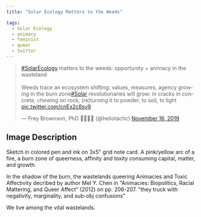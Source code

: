 ```yaml
---
title: "Solar Ecology Matters to the Weeds"

tags:
  - Solar Ecology
  - animacy
  - feminist
  - queer
  - twitter
---
```



<blockquote class="twitter-tweet"><p lang="en" dir="ltr"><a href="https://twitter.com/hashtag/SolarEcology?src=hash&amp;ref_src=twsrc%5Etfw">#SolarEcology</a> matters to the weeds: opportunity + animacy in the wasteland<br><br>Weeds trace an ecosystem shifting: values, measures, agency growing in the burn zone<a href="https://twitter.com/hashtag/Solar?src=hash&amp;ref_src=twsrc%5Etfw">#Solar</a> revolutionaries will grow: in cracks in concrete, chewing on rock, (re)turning it to powder, to soil, to light <a href="https://t.co/cnEx2c8sv9">pic.twitter.com/cnEx2c8sv9</a></p>&mdash; Frey Brownson, PhD 🌻🏳️‍🌈🌞 (@heliotactic) <a href="https://twitter.com/heliotactic/status/1195757749264617472?ref_src=twsrc%5Etfw">November 16, 2019</a></blockquote> <script async src="https://platform.twitter.com/widgets.js" charset="utf-8"></script> 

## Image Description

Sketch in colored pen and ink on 3x5" grid note card. A pink/yellow arc of a fire, a burn zone of queerness, affinity and toxity consuming capital, matter, and growth.

In the shadow of the burn, the wastelands queering Animacies and Toxic Affectivity decribed by author Mel Y. Chen in "Animacies: Biopolitics, Racial Mattering, and Queer Affect" (2012) on pp. 206-207. "they truck with negativity, marginality, and sub-obj confusions"

We live among the vital wastelands.